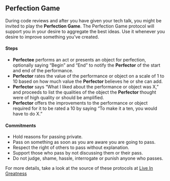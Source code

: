**Perfection Game**
------------

During code reviews and after you have given your tech talk, you might be invited to play the **Perfection Game**. The Perfection Game protocol will support you in your desire to aggregate the best ideas. Use it whenever you desire to improve something you’ve created.

#### Steps

- **Perfectee** performs an act or presents an object for perfection, optionally saying “Begin” and “End” to notify the **Perfector** of the start and end of the performance.
- **Perfector** rates the value of the performance or object on a scale of 1 to 10 based on how much value the **Perfector** believes he or she can add.
- **Perfector** says “What I liked about the performance or object was X,” and proceeds to list the qualities of the object the **Perfector** thought were of high quality or should be amplified.
- **Perfector** offers the improvements to the performance or object required for it to be rated a 10 by saying “To make it a ten, you would have to do X.”

#### Commitments

- Hold reasons for passing private.
- Pass on something as soon as you are aware you are going to pass.
- Respect the right of others to pass without explanation.
- Support those who pass by not discussing them or their pass.
- Do not judge, shame, hassle, interrogate or punish anyone who passes.

For more details, take a look at the source of these protocols at [Live In Greatness](https://liveingreatness.com/core-protocols/perfection-game/)
